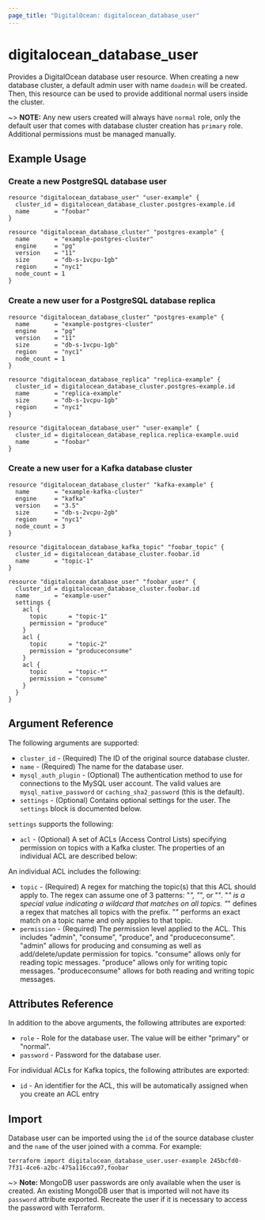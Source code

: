 ```yaml
---
page_title: "DigitalOcean: digitalocean_database_user"
---
```


# digitalocean\_database\_user

Provides a DigitalOcean database user resource. When creating a new database cluster, a default admin user with name `doadmin` will be created. Then, this resource can be used to provide additional normal users inside the cluster.

~> **NOTE:** Any new users created will always have `normal` role, only the default user that comes with database cluster creation has `primary` role. Additional permissions must be managed manually.

## Example Usage

### Create a new PostgreSQL database user
```hcl
resource "digitalocean_database_user" "user-example" {
  cluster_id = digitalocean_database_cluster.postgres-example.id
  name       = "foobar"
}

resource "digitalocean_database_cluster" "postgres-example" {
  name       = "example-postgres-cluster"
  engine     = "pg"
  version    = "11"
  size       = "db-s-1vcpu-1gb"
  region     = "nyc1"
  node_count = 1
}
```

### Create a new user for a PostgreSQL database replica 
```hcl
resource "digitalocean_database_cluster" "postgres-example" {
  name       = "example-postgres-cluster"
  engine     = "pg"
  version    = "11"
  size       = "db-s-1vcpu-1gb"
  region     = "nyc1"
  node_count = 1
}

resource "digitalocean_database_replica" "replica-example" {
  cluster_id = digitalocean_database_cluster.postgres-example.id
  name       = "replica-example"
  size       = "db-s-1vcpu-1gb"
  region     = "nyc1"
}

resource "digitalocean_database_user" "user-example" {
  cluster_id = digitalocean_database_replica.replica-example.uuid
  name       = "foobar"
}
```

### Create a new user for a Kafka database cluster 
```hcl
resource "digitalocean_database_cluster" "kafka-example" {
  name       = "example-kafka-cluster"
  engine     = "kafka"
  version    = "3.5"
  size       = "db-s-2vcpu-2gb"
  region     = "nyc1"
  node_count = 3
}

resource "digitalocean_database_kafka_topic" "foobar_topic" {
  cluster_id = digitalocean_database_cluster.foobar.id
  name       = "topic-1"
}

resource "digitalocean_database_user" "foobar_user" {
  cluster_id = digitalocean_database_cluster.foobar.id
  name       = "example-user"
  settings {
    acl {
      topic      = "topic-1"
      permission = "produce"
    }
    acl {
      topic      = "topic-2"
      permission = "produceconsume"
    }
    acl {
      topic      = "topic-*"
      permission = "consume"
    }
  }
}
```

## Argument Reference

The following arguments are supported:

* `cluster_id` - (Required) The ID of the original source database cluster.
* `name` - (Required) The name for the database user.
* `mysql_auth_plugin` - (Optional) The authentication method to use for connections to the MySQL user account. The valid values are `mysql_native_password` or `caching_sha2_password` (this is the default).
* `settings` - (Optional) Contains optional settings for the user.
The `settings` block is documented below.

`settings` supports the following:

* `acl` - (Optional) A set of ACLs (Access Control Lists) specifying permission on topics with a Kafka cluster. The properties of an individual ACL are described below:

An individual ACL includes the following:

* `topic` - (Required) A regex for matching the topic(s) that this ACL should apply to. The regex can assume one of 3 patterns: "*", "<prefix>*", or "<literal>". "*" is a special value indicating a wildcard that matches on all topics. "<prefix>*" defines a regex that matches all topics with the prefix. "<literal>" performs an exact match on a topic name and only applies to that topic.
* `permission` - (Required) The permission level applied to the ACL. This includes "admin", "consume", "produce", and "produceconsume". "admin" allows for producing and consuming as well as add/delete/update permission for topics. "consume" allows only for reading topic messages. "produce" allows only for writing topic messages. "produceconsume" allows for both reading and writing topic messages.

## Attributes Reference

In addition to the above arguments, the following attributes are exported:

* `role` - Role for the database user. The value will be either "primary" or "normal".
* `password` - Password for the database user.

For individual ACLs for Kafka topics, the following attributes are exported:
* `id` - An identifier for the ACL, this will be automatically assigned when you create an ACL entry

## Import

Database user can be imported using the `id` of the source database cluster
and the `name` of the user joined with a comma. For example:

```
terraform import digitalocean_database_user.user-example 245bcfd0-7f31-4ce6-a2bc-475a116cca97,foobar
```

~> **Note:** MongoDB user passwords are only available when the user is created. An existing MongoDB user that is imported will not have its `password` attribute exported. Recreate the user if it is necessary to access the password with Terraform.
